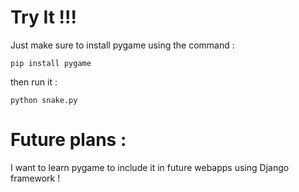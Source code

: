 Try It !!!
==========
Just make sure to install pygame using the command :
```shell
pip install pygame
```
then run it :
```shell
python snake.py
```

Future plans : 
==============
I want to learn pygame to include it in future webapps using Django framework !
